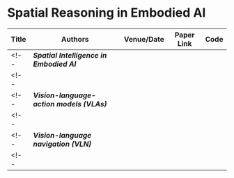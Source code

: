 # Spatial Reasoning in Embodied AI

| Title                                                                                             | Authors       | Venue/Date       | Paper Link                                   | Code                                         |
---------------------------------------------------------------------------------------------------|---------------|------------------|----------------------------------------------|----------------------------------------------|
<!-- | ***Spatial Intelligence in Embodied AI*** ||||| -->
<!-- |  |  |  |  |  | -->
<!-- | ***Vision-language-action models (VLAs)*** |||||-->
<!-- |  |  |  |  |  | -->
<!-- | ***Vision-language navigation (VLN)*** |||||-->
<!-- |  |  |  |  |  | -->
